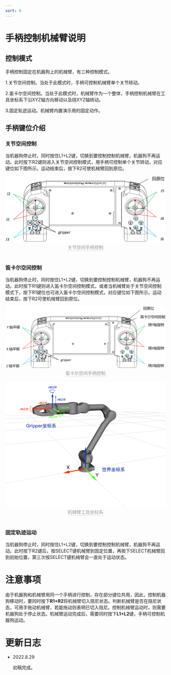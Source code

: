 ```yaml
---
sort: 6
---
```


# 手柄控制机械臂说明

## 控制模式

手柄控制固定在机器狗上的机械臂，有三种控制模式。

1.关节空间控制。当处于此模式时，手柄可控制机械臂单个关节转动。

2.笛卡尔空间控制。当处于此模式时，机械臂作为一个整体，手柄控制机械臂在工具坐标系下沿XYZ轴方向移动以及绕XYZ轴转动。

3.固定轨迹运动。机械臂内置演示用的固定动作。

## 手柄键位介绍

### 关节空间控制

当机器狗停止时，同时按住L1+L2键，切换到要控制控制机械臂，机器狗不再运动。此时按下R2键则进入关节空间控制模式，用手柄可控制单个关节转动，对应键位如下图所示。运动结束后，按下R2可使机械臂回到原位。

<center>
<img src="../img/remote_joint control.png" style="zoom:100%" alt=" 图片不见了。。。 "/>
<br>
<div style="color:orange; border-bottom: 0.1px solid #d9d9d9;
display: inline-block;
color: #999;
padding: 1px;">关节空间手柄控制</div>
</center>
<br>

### 笛卡尔空间控制

当机器狗停止时，同时按住L1+L2键，切换到要控制控制机械臂，机器狗不再运动。此时按下R1键则进入笛卡尔空间控制模式，或者当机械臂处于关节空间控制模式下，按下R1键位也可进入笛卡尔空间控制模式，对应键位如下图所示。运动结束后，按下R2可使机械臂回到原位。

<center>
<img src="../img/remote_cartesian control.png" style="zoom:100%" alt=" 图片不见了。。。 "/>
<br>
<div style="color:orange; border-bottom: 0.1px solid #d9d9d9;
display: inline-block;
color: #999;
padding: 1px;">笛卡尔空间手柄控制</div>
</center>
<br>

<center>
<img src="../img/cartesian_example.png" style="zoom:100%" alt=" 图片不见了。。。 "/>
<br>
<div style="color:orange; border-bottom: 0.1px solid #d9d9d9;
display: inline-block;
color: #999;
padding: 1px;">机械臂工具坐标系</div>
</center>
<br>

### 固定轨迹运动

当机器狗停止时，同时按住L1+L2键，切换到要控制控制机械臂，机器狗不再运动。此时按下R2键后，按SELECT键机械臂到固定位置，再按下SELECT机械臂回到初始位置，第三次按SELECT键机械臂会一直处于运动状态。

# 注意事项

由于机器狗和机械臂用同一个手柄进行控制，存在部分键位共用，因此，控制机器狗移动时，要同时按下**R1+R2**将机械臂切入阻尼状态。判断机械臂是否在阻尼状态，可用手拖动机械臂，若能拖动则表明已切入阻尼。控制机械臂运动时，则需要机器狗处于停止状态。机械臂运动完成后，需要同时按下**L1+L2**键，手柄可控制机器狗运动。

# 更新日志

+ 2022.8.29

    初稿完成。
    
